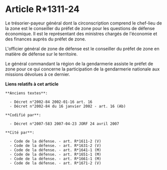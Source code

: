 # Article R*1311-24

Le trésorier-payeur général dont la circonscription comprend le chef-lieu de la zone est le conseiller du préfet de zone pour
les questions de défense économique. Il est le représentant des ministres chargés de l'économie et des finances auprès du
préfet de zone.

L'officier général de zone de défense est le conseiller du préfet de zone en matière de défense sur le territoire.

Le général commandant la région de la gendarmerie assiste le préfet de zone pour ce qui concerne la participation de la
gendarmerie nationale aux missions dévolues à ce dernier.

**Liens relatifs à cet article**

	**Anciens textes**:

	  - Décret n°2002-84 2002-01-16 art. 16
	  - Décret n°2002-84 du 16 janvier 2002 - art. 16 (Ab)

	**Codifié par**:

	  - Décret n°2007-583 2007-04-23 JORF 24 avril 2007

	**Cité par**:

	  - Code de la défense. - art. R*1611-2 (V)
	  - Code de la défense. - art. R*1631-2 (V)
	  - Code de la défense. - art. R*1641-1 (M)
	  - Code de la défense. - art. R*1651-1 (M)
	  - Code de la défense. - art. R*1661-1 (M)
	  - Code de la défense. - art. R*1671-2 (V)
